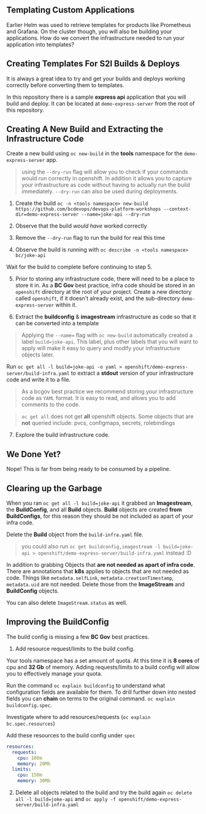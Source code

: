 ## Templating Custom Applications

Earlier Helm was used to retrieve templates for products like Prometheus and Grafana. On the cluster though,
you will also be building your applications. How do we convert the infrastructure needed to run your application
into templates?


## Creating Templates For S2I Builds & Deploys

It is always a great idea to try and get your builds and deploys working correctly before converting them to templates. 

In this repository there is a sample __express api__ application that you will build and deploy. It can be
located at `demo-express-server` from the root of this repository. 


## Creating A New Build and Extracting the Infrastructure Code

Create a new build using `oc new-build` in the __tools__ namespace for the `demo-express-server` app.

> using the `--dry-run` flag will allow you to check if your commands would run correctly in openshift. In addition it allows you to capture your infrastructure as code without having to actually run the build immediately. `--dry-run` can also be used during deployments.

1. Create the build `oc -n <tools namespace> new-build https://github.com/bcdevops/devops-platform-workshops --context-dir=demo-express-server --name=joke-api --dry-run`

2. Observe that the build _would have_ worked correctly
<asset here>

3. Remove the `--dry-run` flag to run the build for real this time

4. Observe the build is running with `oc describe -n <tools namespace> bc/joke-api`
 <asset here>
Wait for the build to complete before continuing to step 5.

5. Prior to storing any infrastructure code, there will need to be a place to store it in. As a __BC Gov__ best practice, infra code should be stored in an `openshift` directory at the root of your project. Create a new directory called `openshift`, if it doesn't already exist, and the sub-directory `demo-express-server` within it.

6. Extract the __buildconfig__ & __imagestream__ infrastructure as code so that it can be converted into a template

> Applying the `--name=` flag with `oc new-build` automatically created a label `build=joke-api`. This label,
plus other labels that you will want to apply will make it easy to query and modify your infrastructure objects later. 

Run `oc get all -l build=joke-api -o yaml > openshift/demo-express-server/build-infra.yaml` to extract a __stdout__ version  of your infrastructure code and write it to a file. 

> As a bcgov best practice we recommend storing your infrastructure code as `YAML` format. It is easy to read, and allows you to add comments to the code.

> `oc get all` does not get __all__ openshift objects. Some objects that are __not__ queried include: pvcs,
configmaps, secrets, rolebindings

7. Explore the build infrastructure code. 

## We Done Yet? 

Nope! This is far from being ready to be consumed by a pipeline.

## Clearing up the Garbage

When you ran `oc get all -l build=joke-api` it grabbed an __Imagestream__, the __BuildConfig__, and all __Build__ objects. __Build__ objects are created __from BuildConfigs__, for this reason they should be not included as apart of your infra code.

Delete the __Build__ object from the `build-infra.yaml` file.
> you could also run `oc get buildconfig,imagestream -l build=joke-api > openshift/demo-express-server/build-infra.yaml` instead :D


In addition to grabbing Objects that __are not needed as apart of infra code__. There are annotations that
__k8s__ applies to objects that are not needed as code. Things like `metadata.selfLink`, `metadata.creationTimestamp`, `metadata.uid` are not needed. Delete those from the __ImageStream__ and __BuildConfig__ objects.

You can also delete `ImageStream.status` as well. 

## Improving the BuildConfig

The build config is missing a few __BC Gov__ best practices.

1. Add resource request/limits to the build config.

Your tools namespace has a set amount of quota. At this time it is __8 cores__ of cpu and __32 Gb__ of memory. 
Adding requests/limits to a build config will allow you to effectively manage your quota.

Run the command `oc explain buildconfig` to understand what configuration fields are available for them. To drill
further down into nested fields you can __chain__ on terms to the original command. `oc explain buildconfig.spec`.

Investigate where to add resources/requests (`oc explain bc.spec.resources`)

Add these resources to the build config under `spec`

```yaml
resources:
  requests:
    cpu: 100m
    memory: 20Mb
  limits:
    cpu: 150m
    memory: 30Mb
```

2. Delete all objects related to the build and try the build again
`oc delete all -l build=joke-api` and `oc apply -f openshift/demo-express-server/build-infra.yaml`
